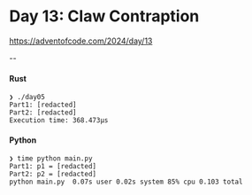 # Day 13: Claw Contraption

https://adventofcode.com/2024/day/13

--
#### Rust
```
❯ ./day05
Part1: [redacted]
Part2: [redacted]
Execution time: 368.473µs
```
#### Python
```
❯ time python main.py
Part1: p1 = [redacted]
Part2: p2 = [redacted]
python main.py  0.07s user 0.02s system 85% cpu 0.103 total
```
